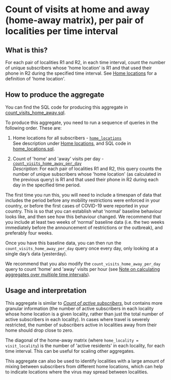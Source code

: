 # Count of visits at home and away (home-away matrix), per pair of localities per time interval

## What is this?

For each pair of localities R1 and R2, in each time interval, count the number of unique subscribers whose 'home location' is R1 and that used their phone in R2 during the specified time interval. See [Home locations](home_locations.md) for a definition of 'home location'.

## How to produce the aggregate

You can find the SQL code for producing this aggregate in [count_visits_home_away.sql](count_visits_home_away.sql).

To produce this aggregate, you need to run a sequence of queries in the following order. These are:

1. Home locations for all subscribers - [`home_locations`](home_locations.sql#L8-L47)  
    See description under [Home locations](home_locations.md), and SQL code in [home_locations.sql](home_locations.sql).

2. Count of 'home' and 'away' visits per day - [`count_visits_home_away_per_day`](count_visits_home_away.sql#L5-L33)  
    *Description*: For each pair of localities R1 and R2, this query counts the number of unique subscribers whose 'home location' (as calculated in the previous query) is R1 and that used their phone in R2 during each day in the specified time period.

The first time you run this, you will need to include a timespan of data that includes the period before any mobility restrictions were enforced in your country, or before the first cases of COVID-19 were reported in your country. This is so that you can establish what ‘normal’ baseline behaviour looks like, and then see how this behaviour changed. We recommend that you include at least two weeks of ‘normal’ baseline data (i.e. the two weeks immediately before the announcement of restrictions or the outbreak), and preferably four weeks.

Once you have this baseline data, you can then run the `count_visits_home_away_per_day` query once every day, only looking at a single day’s data (yesterday).

We recommend that you also modify the `count_visits_home_away_per_day` query to count 'home' and 'away' visits per hour (see [Note on calculating aggregates over multiple time intervals](README.md#calculating-aggregates-over-multiple-time-intervals-and-locality-sizes)).

## Usage and interpretation

This aggregate is similar to [_Count of active subscribers_](count_subscribers.md), but contains more granular information (the number of active subscribers in each locality whose home location is a given locality, rather than just the total number of active subscribers in each locality). In cases where travel is severely restricted, the number of subscribers active in localities away from their home should drop close to zero.

The diagonal of the home-away matrix (where `home_locality = visit_locality`) is the number of 'active residents' in each locality, for each time interval. This can be useful for scaling other aggregates.

This aggregate can also be used to identify localities with a large amount of mixing between subscribers from different home locations, which can help to indicate locations where the virus may spread between localities.